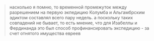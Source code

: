 > насколько я помню, то временной промежуток между разрешением на первую экпедицию Колумба и Альгамбрским эдиктом составлял всего пару недель. а поскольку таких совпадений не бывает, то есть мнение, что для Изабеллы и Фердинанда это был способ профинансировать экспедицию - за счет отнятого имущества евреев